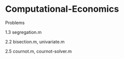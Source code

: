 # Computational-Economics

Problems

1.3 segregation.m

2.2 bisection.m, univariate.m

2.5 cournot.m, cournot-solver.m
